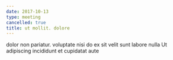 ```yaml
---
date: 2017-10-13
type: meeting
cancelled: true
title: ut mollit. dolore
---
```

dolor non pariatur. voluptate nisi do ex sit velit sunt labore nulla Ut adipiscing incididunt et cupidatat aute